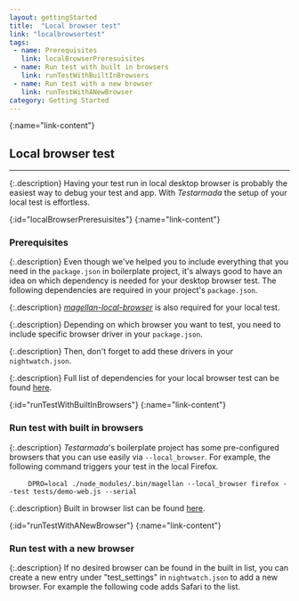 ```yaml
---
layout: gettingStarted
title:  "Local browser test"
link: "localbrowsertest"
tags: 
 - name: Prerequisites
   link: localBrowserPreresuisites
 - name: Run test with built in browsers
   link: runTestWithBuiltInBrowsers
 - name: Run test with a new browser
   link: runTestWithANewBrowser
category: Getting Started
---
```


{:name="link-content"}
## Local browser test
---

{:.description}
Having your test run in local desktop browser is probably the easiest way to debug your test and app. With _Testarmada_ the setup of your local test is effortless.

{:id="localBrowserPreresuisites"}
{:name="link-content"}
### Prerequisites

{:.description}
Even though we've helped you to include everything that you need in the `package.json` in boilerplate project, it's always good to have an idea on which dependency is needed for your desktop browser test. The following dependencies are required in your project's `package.json`.

<code data-gist-id="ffe008d062530ea8e444496a03f08c37" data-gist-line="1,20,27,29,38-39"></code>

{:.description}
_[magellan-local-browser](https://github.com/TestArmada/magellan-local-executor)_ is also required for your local test.

<code data-gist-id="ffe008d062530ea8e444496a03f08c37" data-gist-line="1,20,33,38-39"></code>

{:.description}
Depending on which browser you want to test, you need to include specific browser driver in your `package.json`.

<code data-gist-id="ffe008d062530ea8e444496a03f08c37" data-gist-line="1,20,22,25,38-39"></code>

{:.description}
Then, don't forget to add these drivers in your `nightwatch.json`.

<code data-gist-id="557c10f8cf51e41c3f73293e98ee9044" data-gist-line="1,20,26-28,30-31,178"></code>

{:.description}
Full list of dependencies for your local browser test can be found [here](https://github.com/TestArmada/boilerplate-nightwatch/blob/master/package.json#L20).

{:id="runTestWithBuiltInBrowsers"}
{:name="link-content"}
### Run test with built in browsers

{:.description}
_Testarmada_'s boilerplate project has some pre-configured browsers that you can use easily via `--local_browser`. For example, the following command triggers your test in the local Firefox.

<pre>
    <code class="code-wrap bash">DPRO=local ./node_modules/.bin/magellan --local_browser firefox --test tests/demo-web.js --serial</code>
</pre>

{:.description}
Built in browser list can be found [here](https://github.com/TestArmada/boilerplate-nightwatch/blob/master/conf/nightwatch.json).

{:id="runTestWithANewBrowser"}
{:name="link-content"}
### Run test with a new browser

{:.description}
If no desired browser can be found in the built in list, you can create a new entry under "test_settings" in `nightwatch.json` to add a new browser. For example the following code adds Safari to the list.

<code data-gist-id="557c10f8cf51e41c3f73293e98ee9044" data-gist-line="1,32,60-64,177-178"></code>